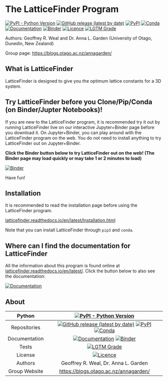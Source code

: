 # The LatticeFinder Program

[![PyPI - Python Version](https://img.shields.io/pypi/pyversions/LatticeFinder)](https://docs.python.org/3/)
[![GitHub release (latest by date)](https://img.shields.io/github/v/release/GardenGroupUO/LatticeFinder)](https://github.com/GardenGroupUO/LatticeFinder)
[![PyPI](https://img.shields.io/pypi/v/LatticeFinder)](https://pypi.org/project/LatticeFinder/)
[![Conda](https://img.shields.io/conda/v/gardengroupuo/latticefinder)](https://anaconda.org/GardenGroupUO/latticefinder)
[![Documentation](https://img.shields.io/badge/Docs-click%20here-brightgreen)](https://latticefinder.readthedocs.io/en/latest/)
[![Binder](https://mybinder.org/badge_logo.svg)](https://mybinder.org/v2/gh/GardenGroupUO/Organisms_Jupyter_Examples/main?urlpath=lab)
[![Licence](https://img.shields.io/github/license/GardenGroupUO/LatticeFinder)](https://www.gnu.org/licenses/agpl-3.0.en.html)
[![LGTM Grade](https://img.shields.io/lgtm/grade/python/github/GardenGroupUO/LatticeFinder)](https://lgtm.com/projects/g/GardenGroupUO/LatticeFinder/context:python)

Authors: Geoffrey R. Weal and Dr. Anna L. Garden (University of Otago, Dunedin, New Zealand)

Group page: https://blogs.otago.ac.nz/annagarden/

## What is LatticeFinder

LatticeFinder is designed to give you the optimum lattice constants for a 3D system. 

## Try LatticeFinder before you Clone/Pip/Conda (on Binder/Jupter Notebooks)!

If you are new to the LatticeFinder program, it is recommended try it out by running LatticeFinder live on our interactive Jupyter+Binder page before you download it. On Jupyter+Binder, you can play around with the LatticeFinder program on the web. You do not need to install anything to try LatticeFinder out on Jupyter+Binder. 

**Click the Binder button below to try LatticeFinder out on the web! (The Binder page may load quickly or may take 1 or 2 minutes to load)**

[![Binder](https://mybinder.org/badge_logo.svg)](https://mybinder.org/v2/gh/GardenGroupUO/Organisms_Jupyter_Examples/main?urlpath=lab)

Have fun!

## Installation

It is recommended to read the installation page before using the LatticeFinder program. 

[latticefinder.readthedocs.io/en/latest/Installation.html](https://latticefinder.readthedocs.io/en/latest/Installation.html)

Note that you can install LatticeFinder through ``pip3`` and ``conda``. 

## Where can I find the documentation for LatticeFinder

All the information about this program is found online at [latticefinder.readthedocs.io/en/latest/](https://latticefinder.readthedocs.io/en/latest/). Click the button below to also see the documentation: 

[![Documentation](https://img.shields.io/badge/Docs-click%20here-brightgreen)](https://latticefinder.readthedocs.io/en/latest/)

## About

<div align="center">

| Python | [![PyPI - Python Version](https://img.shields.io/pypi/pyversions/LatticeFinder)](https://docs.python.org/3/) | 
|:----------------------:|:-------------------------------------------------------------:|
| Repositories | [![GitHub release (latest by date)](https://img.shields.io/github/v/release/GardenGroupUO/LatticeFinder)](https://github.com/GardenGroupUO/LatticeFinder) [![PyPI](https://img.shields.io/pypi/v/LatticeFinder)](https://pypi.org/project/LatticeFinder/) [![Conda](https://img.shields.io/conda/v/gardengroupuo/latticefinder)](https://anaconda.org/GardenGroupUO/latticefinder) |
| Documentation | [![Documentation](https://img.shields.io/badge/Docs-click%20here-brightgreen)](https://latticefinder.readthedocs.io/en/latest/) [![Binder](https://mybinder.org/badge_logo.svg)](https://mybinder.org/v2/gh/GardenGroupUO/Organisms_Jupyter_Examples/main?urlpath=lab) | 
| Tests | [![LGTM Grade](https://img.shields.io/lgtm/grade/python/github/GardenGroupUO/LatticeFinder)](https://lgtm.com/projects/g/GardenGroupUO/LatticeFinder/context:python)
| License | [![Licence](https://img.shields.io/github/license/GardenGroupUO/LatticeFinder)](https://www.gnu.org/licenses/agpl-3.0.en.html) |
| Authors | Geoffrey R. Weal, Dr. Anna L. Garden |
| Group Website | https://blogs.otago.ac.nz/annagarden/ |

</div>




